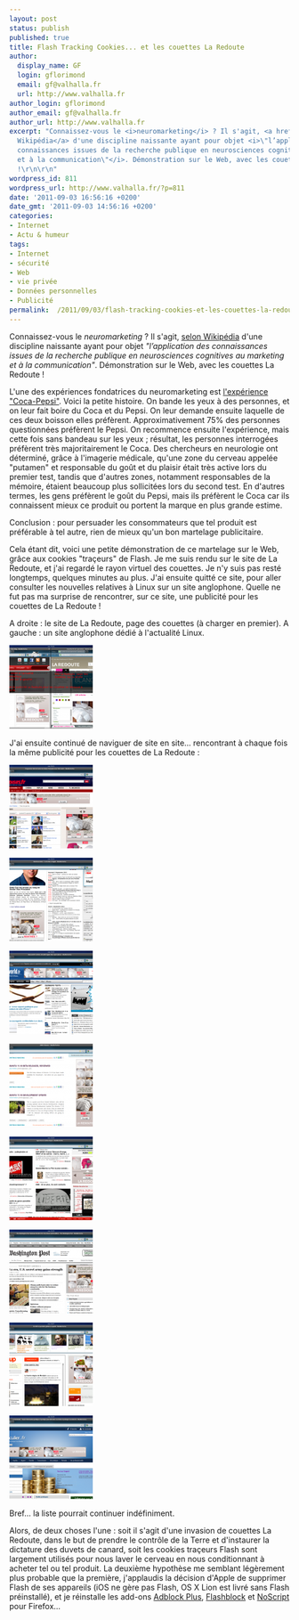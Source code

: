 ```yaml
---
layout: post
status: publish
published: true
title: Flash Tracking Cookies... et les couettes La Redoute
author:
  display_name: GF
  login: gflorimond
  email: gf@valhalla.fr
  url: http://www.valhalla.fr
author_login: gflorimond
author_email: gf@valhalla.fr
author_url: http://www.valhalla.fr
excerpt: "Connaissez-vous le <i>neuromarketing</i> ? Il s'agit, <a href=\"http://fr.wikipedia.org/wiki/Neuromarketing\">selon
  Wikipédia</a> d'une discipline naissante ayant pour objet <i>\"l’application des
  connaissances issues de la recherche publique en neurosciences cognitives au marketing
  et à la communication\"</i>. Démonstration sur le Web, avec les couettes La Redoute
  !\r\n\r\n"
wordpress_id: 811
wordpress_url: http://www.valhalla.fr/?p=811
date: '2011-09-03 16:56:16 +0200'
date_gmt: '2011-09-03 14:56:16 +0200'
categories:
- Internet
- Actu & humeur
tags:
- Internet
- sécurité
- Web
- vie privée
- Données personnelles
- Publicité
permalink:  /2011/09/03/flash-tracking-cookies-et-les-couettes-la-redoute/
---
```

<p>Connaissez-vous le <i>neuromarketing</i> ? Il s'agit, <a href="http://fr.wikipedia.org/wiki/Neuromarketing">selon Wikipédia</a> d'une discipline naissante ayant pour objet <i>"l’application des connaissances issues de la recherche publique en neurosciences cognitives au marketing et à la communication"</i>. Démonstration sur le Web, avec les couettes La Redoute !</p>
<p><a id="more"></a><a id="more-811"></a></p>
<p>L'une des expériences fondatrices du neuromarketing est <a href="http://www.we-ew.com/ethique/le-mystere-coca-vs-pepsi-explique-par-le-neuromarketing-1001">l'expérience "Coca-Pepsi"</a>. Voici la petite histoire. On bande les yeux à des personnes, et on leur fait boire du Coca et du Pepsi. On leur demande ensuite laquelle de ces deux boisson elles préfèrent. Approximativement 75% des personnes questionnées préfèrent le Pepsi. On recommence ensuite l'expérience, mais cette fois sans bandeau sur les yeux ; résultat, les personnes interrogées préfèrent très majoritairement le Coca. Des chercheurs en neurologie ont déterminé, grâce à l'imagerie médicale, qu'une zone du cerveau appelée "putamen" et responsable du goût et du plaisir était très active lors du premier test, tandis que d'autres zones, notamment responsables de la mémoire, étaient beaucoup plus sollicitées lors du second test. En d'autres termes, les gens préfèrent le goût du Pepsi, mais ils préfèrent le Coca car ils connaissent mieux ce produit ou portent la marque en plus grande estime. </p>
<p>Conclusion : pour persuader les consommateurs que tel produit est préférable à tel autre, rien de mieux qu'un bon martelage publicitaire. </p>
<p>Cela étant dit, voici une petite démonstration de ce martelage sur le Web, grâce aux cookies "traçeurs" de Flash. Je me suis rendu sur le site de La Redoute, et j'ai regardé le rayon virtuel des couettes. Je n'y suis pas resté longtemps, quelques minutes au plus. J'ai ensuite quitté ce site, pour aller consulter les nouvelles relatives à Linux sur un site anglophone. Quelle ne fut pas ma surprise de rencontrer, sur ce site, une publicité pour les couettes de La Redoute !</p>

<p>A droite : le site de La Redoute, page des couettes (à charger en premier). A gauche : un site anglophone dédié à l&#039;actualité Linux.</p> 

<p><a href="/public/posts/2011-09-03-redoute/redoute2.png"><img src="/public/posts/2011-09-03-redoute/redoute2-150x150.png" alt="" title="redoute" width="150" height="150" class="size-thumbnail wp-image-812" /></a></p>

<p>J'ai ensuite continué de naviguer de site en site... rencontrant à chaque fois la même publicité pour les couettes de La Redoute :</p>

<p><a href="/public/posts/2011-09-03-redoute/redoute3.png"><img src="/public/posts/2011-09-03-redoute/redoute3-150x150.png" alt="" title="redoute3" width="150" height="150" class="size-thumbnail wp-image-813" /></a></p>

<p><a href="/public/posts/2011-09-03-redoute/redoute4.png"><img src="/public/posts/2011-09-03-redoute/redoute4-150x150.png" alt="" title="redoute4" width="150" height="150" class="size-thumbnail wp-image-814" /></a></p>

<p><a href="/public/posts/2011-09-03-redoute/redoute5.png"><img src="/public/posts/2011-09-03-redoute/redoute5-150x150.png" alt="" title="redoute5" width="150" height="150" class="size-thumbnail wp-image-815" /></a></p>

<p><a href="/public/posts/2011-09-03-redoute/redoute6.png"><img src="/public/posts/2011-09-03-redoute/redoute6-150x150.png" alt="" title="redoute6" width="150" height="150" class="size-thumbnail wp-image-816" /></a></p>

<p><a href="/public/posts/2011-09-03-redoute/redoute7.png"><img src="/public/posts/2011-09-03-redoute/redoute7-150x150.png" alt="" title="redoute7" width="150" height="150" class="size-thumbnail wp-image-817" /></a></p>

<p><a href="/public/posts/2011-09-03-redoute/redoute8.png"><img src="/public/posts/2011-09-03-redoute/redoute8-150x150.png" alt="" title="redoute8" width="150" height="150" class="size-thumbnail wp-image-818" /></a></p>

<p><a href="/public/posts/2011-09-03-redoute/redoute9.png"><img src="/public/posts/2011-09-03-redoute/redoute9-150x150.png" alt="" title="redoute9" width="150" height="150" class="size-thumbnail wp-image-819" /></a></p>

<p><a href="/public/posts/2011-09-03-redoute/redoute10.png"><img src="/public/posts/2011-09-03-redoute/redoute10-150x150.png" alt="" title="redoute10" width="150" height="150" class="size-thumbnail wp-image-820" /></a></p>

<p>Bref... la liste pourrait continuer indéfiniment.</p>
<p>Alors, de deux choses l'une : soit il s'agit d'une invasion de couettes La Redoute, dans le but de prendre le contrôle de la Terre et d'instaurer la dictature des duvets de canard, soit les cookies traçeurs Flash sont largement utilisés pour nous laver le cerveau en nous conditionnant à acheter tel ou tel produit. La deuxième hypothèse me semblant légèrement plus probable que la première, j'applaudis la décision d'Apple de supprimer Flash de ses appareils (iOS ne gère pas Flash, OS X Lion est livré sans Flash préinstallé), et je réinstalle les add-ons <a href="https://addons.mozilla.org/fr/firefox/addon/adblock-plus/">Adblock Plus</a>, <a href="https://addons.mozilla.org/fr/firefox/addon/flashblock/">Flashblock</a> et <a href="https://addons.mozilla.org/fr/firefox/addon/noscript/">NoScript</a> pour Firefox...</p>
